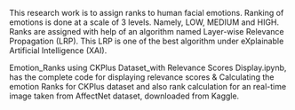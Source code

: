This research work is to assign ranks to human facial emotions. 
Ranking of emotions is done at a scale of 3 levels. Namely, LOW, MEDIUM and HIGH.
Ranks are assigned with help of an algorithm named Layer-wise Relevance Propagation (LRP). This LRP is one of the best algorithm under eXplainable Artificial Intelligence (XAI).

Emotion_Ranks using CKPlus Dataset_with Relevance Scores Display.ipynb, has the complete code for displaying relevance scores & Calculating the emotion Ranks for CKPlus dataset and also rank calculation for an real-time image taken from AffectNet dataset, downloaded from Kaggle.
